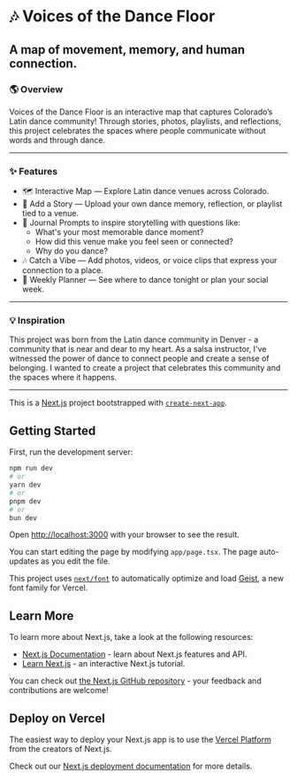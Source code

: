 
# 🎶 Voices of the Dance Floor

## A map of movement, memory, and human connection.

### 🌎 Overview

Voices of the Dance Floor is an interactive map that captures Colorado’s Latin dance community! Through stories, photos, playlists, and reflections, this project celebrates the spaces where people communicate without words and through dance.

---

### ✨ Features
- 🗺️ Interactive Map — Explore Latin dance venues across Colorado.
- 💬 Add a Story — Upload your own dance memory, reflection, or playlist tied to a venue.
- 🕺 Journal Prompts to inspire storytelling with questions like:
  - What's your most memorable dance moment?
  - How did this venue make you feel seen or connected?
  - Why do you dance?
- 🎶 Catch a Vibe — Add photos, videos, or voice clips that express your connection to a place.
- 📅 Weekly Planner — See where to dance tonight or plan your social week.

---

### 💡 Inspiration

This project was born from the Latin dance community in Denver - a community that is near and dear to my heart. As a salsa instructor, I've witnessed the power of dance to connect people and create a sense of belonging. I wanted to create a project that celebrates this community and the spaces where it happens.

---

This is a [Next.js](https://nextjs.org) project bootstrapped with [`create-next-app`](https://nextjs.org/docs/app/api-reference/cli/create-next-app).

## Getting Started

First, run the development server:

```bash
npm run dev
# or
yarn dev
# or
pnpm dev
# or
bun dev
```

Open [http://localhost:3000](http://localhost:3000) with your browser to see the result.

You can start editing the page by modifying `app/page.tsx`. The page auto-updates as you edit the file.

This project uses [`next/font`](https://nextjs.org/docs/app/building-your-application/optimizing/fonts) to automatically optimize and load [Geist](https://vercel.com/font), a new font family for Vercel.

## Learn More

To learn more about Next.js, take a look at the following resources:

- [Next.js Documentation](https://nextjs.org/docs) - learn about Next.js features and API.
- [Learn Next.js](https://nextjs.org/learn) - an interactive Next.js tutorial.

You can check out [the Next.js GitHub repository](https://github.com/vercel/next.js) - your feedback and contributions are welcome!

## Deploy on Vercel

The easiest way to deploy your Next.js app is to use the [Vercel Platform](https://vercel.com/new?utm_medium=default-template&filter=next.js&utm_source=create-next-app&utm_campaign=create-next-app-readme) from the creators of Next.js.

Check out our [Next.js deployment documentation](https://nextjs.org/docs/app/building-your-application/deploying) for more details.
